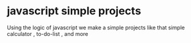 # javascript simple projects 
Using the logic of javascript we make a  simple projects 
like that 
        simple calculator , to-do-list , and more 

